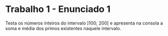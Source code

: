 # Trabalho 1 - Enunciado 1
Testa os números inteiros do intervalo ]100; 200[ e apresenta na consola a soma e média dos primos existentes naquele intervalo.
